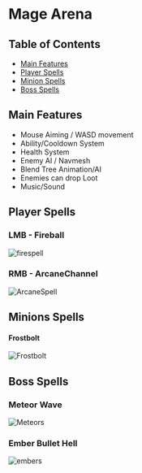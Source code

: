 # Mage Arena

## Table of Contents
* [Main Features](https://github.com/Yrtna/spellcast_unity/blob/master/README.md#main-features)
* [Player Spells](https://github.com/Yrtna/spellcast_unity/blob/master/README.md#player-spells)
* [Minion Spells](https://github.com/Yrtna/spellcast_unity/blob/master/README.md#minion-spells)
* [Boss Spells](https://github.com/Yrtna/spellcast_unity/blob/master/README.md#boss-spells)

## Main Features

- Mouse Aiming / WASD movement
- Ability/Cooldown System
- Health System
- Enemy AI / Navmesh
- Blend Tree Animation/AI
- Enemies can drop Loot
- Music/Sound

## Player Spells
### LMB - Fireball
![firespell](https://i.imgur.com/gunARvs.png)

### RMB - ArcaneChannel
![ArcaneSpell](https://i.imgur.com/Sq0mGKU.png)

## Minions Spells
#### Frostbolt
![Frostbolt](https://i.imgur.com/JKorT5x.png)

## Boss Spells
### Meteor Wave
![Meteors](https://i.imgur.com/mus4iza.png)

### Ember Bullet Hell
![embers](https://i.imgur.com/uGeRjCK.png)
